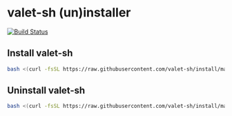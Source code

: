 # valet-sh (un)installer

[![Build Status](https://travis-ci.org/valet-sh/install.svg?branch=master)](https://travis-ci.org/valet-sh/install)

## Install valet-sh

```bash
bash <(curl -fsSL https://raw.githubusercontent.com/valet-sh/install/master/install.sh)
```

## Uninstall valet-sh

```bash
bash <(curl -fsSL https://raw.githubusercontent.com/valet-sh/install/master/uninstall.sh)
```
